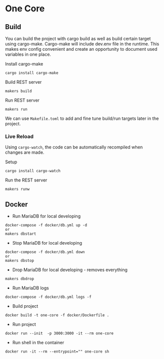 # One Core

## Build

You can build the project with cargo build as well as build certain target using cargo-make.
Cargo-make will include dev.env file in the runtime. This makes env config convenient
and create an opportunity to document used variables in one place.

Install cargo-make

```shell
cargo install cargo-make
```

Build REST server
```shell
makers build
```

Run REST server
```shell
makers run
```

We can use `Makefile.toml` to add and fine tune build/run targets later in the project.

### Live Reload

Using `cargo-watch`, the code can be automatically recompiled when changes are made.

Setup

```
cargo install cargo-watch
```

Run the REST server

```
makers runw
```


## Docker

* Run MariaDB for local developing
```shell
docker-compose -f docker/db.yml up -d
or
makers dbstart
```

* Stop MariaDB for local developing
```shell
docker-compose -f docker/db.yml down
or
makers dbstop
```

* Drop MariaDB for local developing - removes everything
```shell
makers dbdrop
```

* Run MariaDB logs
```shell
docker-compose -f docker/db.yml logs -f
```

* Build project
```shell
docker build -t one-core -f docker/Dockerfile .
```

* Run project
```shell
docker run --init  -p 3000:3000 -it --rm one-core
```

* Run shell in the container
```shell
docker run -it --rm --entrypoint="" one-core sh
```
